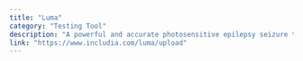 ```yaml
---
title: "Luma"
category: "Testing Tool"
description: "A powerful and accurate photosensitive epilepsy seizure triggers detection tool."
link: "https://www.includia.com/luma/upload"
---
```

